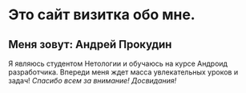 # Это сайт визитка обо мне.
## Меня зовут: Андрей Прокудин
Я являюсь студентом Нетологии и обучаюсь на курсе Андроид разработчика.
Впереди меня ждет масса увлекательных уроков и задач!
_Спасибо всем за внимание! Досвидания!_